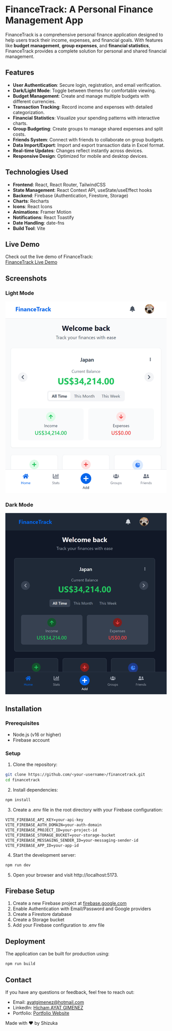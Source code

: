 # FinanceTrack: A Personal Finance Management App

FinanceTrack is a comprehensive personal finance application designed to help users track their income, expenses, and financial goals. With features like **budget management**, **group expenses**, and **financial statistics**, FinanceTrack provides a complete solution for personal and shared financial management.

## Features
- **User Authentication**: Secure login, registration, and email verification.
- **Dark/Light Mode**: Toggle between themes for comfortable viewing.
- **Budget Management**: Create and manage multiple budgets with different currencies.
- **Transaction Tracking**: Record income and expenses with detailed categorization.
- **Financial Statistics**: Visualize your spending patterns with interactive charts.
- **Group Budgeting**: Create groups to manage shared expenses and split costs.
- **Friends System**: Connect with friends to collaborate on group budgets.
- **Data Import/Export**: Import and export transaction data in Excel format.
- **Real-time Updates**: Changes reflect instantly across devices.
- **Responsive Design**: Optimized for mobile and desktop devices.

## Technologies Used
- **Frontend**: React, React Router, TailwindCSS
- **State Management**: React Context API, useState/useEffect hooks
- **Backend**: Firebase (Authentication, Firestore, Storage)
- **Charts**: Recharts
- **Icons**: React Icons
- **Animations**: Framer Motion
- **Notifications**: React Toastify
- **Date Handling**: date-fns
- **Build Tool**: Vite

## Live Demo
Check out the live demo of FinanceTrack:  
[FinanceTrack Live Demo](http://147.93.94.250/mywisewallet/)

## Screenshots
### Light Mode
![Light Mode Screenshot](screenshots/light-mode.png)
### Dark Mode
![Dark Mode Screenshot](screenshots/dark-mode.png)

## Installation

### Prerequisites
- Node.js (v16 or higher)
- Firebase account

### Setup
1. Clone the repository:
```bash
git clone https://github.com/<your-username>/financetrack.git
cd financetrack
```

2. Install dependencies:
```bash
npm install
```

3. Create a .env file in the root directory with your Firebase configuration:
```
VITE_FIREBASE_API_KEY=your-api-key
VITE_FIREBASE_AUTH_DOMAIN=your-auth-domain
VITE_FIREBASE_PROJECT_ID=your-project-id
VITE_FIREBASE_STORAGE_BUCKET=your-storage-bucket
VITE_FIREBASE_MESSAGING_SENDER_ID=your-messaging-sender-id
VITE_FIREBASE_APP_ID=your-app-id
```

4. Start the development server:
```bash
npm run dev
```

5. Open your browser and visit http://localhost:5173.

## Firebase Setup
1. Create a new Firebase project at [firebase.google.com](https://firebase.google.com)
2. Enable Authentication with Email/Password and Google providers
3. Create a Firestore database
4. Create a Storage bucket
5. Add your Firebase configuration to .env file

## Deployment
The application can be built for production using:
```bash
npm run build
```

## Contact
If you have any questions or feedback, feel free to reach out:
- Email: ayatgimenez@hotmail.com
- LinkedIn: [Hicham AYAT GIMENEZ](https://www.linkedin.com/in/hicham-a-9553ba28b/)
- Portfolio: [Portfolio Website](https://shizukadesu.com/)

Made with ❤️ by Shizuka
